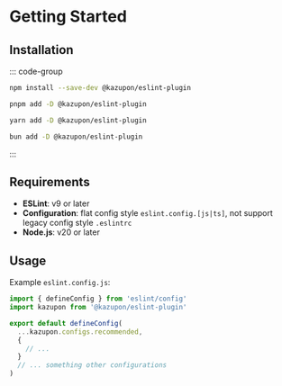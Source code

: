 # Getting Started

## Installation

::: code-group

```sh [npm]
npm install --save-dev @kazupon/eslint-plugin
```

```sh [pnpm]
pnpm add -D @kazupon/eslint-plugin
```

```sh [yarn]
yarn add -D @kazupon/eslint-plugin
```

```sh [bun]
bun add -D @kazupon/eslint-plugin
```

:::

## Requirements

- **ESLint**: v9 or later
- **Configuration**: flat config style `eslint.config.[js|ts]`, not support legacy config style `.eslintrc`
- **Node.js**: v20 or later

## Usage

Example `eslint.config.js`:

```js
import { defineConfig } from 'eslint/config'
import kazupon from '@kazupon/eslint-plugin'

export default defineConfig(
  ...kazupon.configs.recommended,
  {
    // ...
  }
  // ... something other configurations
)
```
